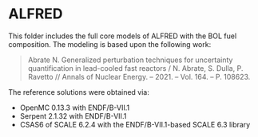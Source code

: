 # ALFRED

This folder includes the full core models of ALFRED with the BOL fuel composition. The modeling is based upon the following work:

> Abrate N. Generalized perturbation techniques for uncertainty quantification in lead-cooled fast reactors / N. Abrate, S. Dulla, P. Ravetto // Annals of Nuclear Energy. – 2021. – Vol. 164. – P. 108623.

The reference solutions were obtained via:
* OpenMC 0.13.3 with ENDF/B-VII.1
* Serpent 2.1.32 with ENDF/B-VII.1
* CSAS6 of SCALE 6.2.4 with the ENDF/B-VII.1-based SCALE 6.3 library